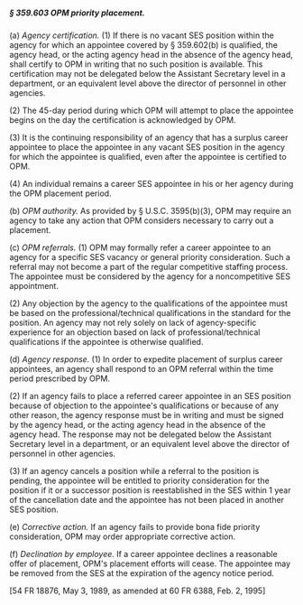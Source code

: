 ##### § 359.603 OPM priority placement. #####

(a) *Agency certification.* (1) If there is no vacant SES position within the agency for which an appointee covered by § 359.602(b) is qualified, the agency head, or the acting agency head in the absence of the agency head, shall certify to OPM in writing that no such position is available. This certification may not be delegated below the Assistant Secretary level in a department, or an equivalent level above the director of personnel in other agencies.

(2) The 45-day period during which OPM will attempt to place the appointee begins on the day the certification is acknowledged by OPM.

(3) It is the continuing responsibility of an agency that has a surplus career appointee to place the appointee in any vacant SES position in the agency for which the appointee is qualified, even after the appointee is certified to OPM.

(4) An individual remains a career SES appointee in his or her agency during the OPM placement period.

(b) *OPM authority.* As provided by § U.S.C. 3595(b)(3), OPM may require an agency to take any action that OPM considers necessary to carry out a placement.

(c) *OPM referrals.* (1) OPM may formally refer a career appointee to an agency for a specific SES vacancy or general priority consideration. Such a referral may not become a part of the regular competitive staffing process. The appointee must be considered by the agency for a noncompetitive SES appointment.

(2) Any objection by the agency to the qualifications of the appointee must be based on the professional/technical qualifications in the standard for the position. An agency may not rely solely on lack of agency-specific experience for an objection based on lack of professional/technical qualifications if the appointee is otherwise qualified.

(d) *Agency response.* (1) In order to expedite placement of surplus career appointees, an agency shall respond to an OPM referral within the time period prescribed by OPM.

(2) If an agency fails to place a referred career appointee in an SES position because of objection to the appointee's qualifications or because of any other reason, the agency response must be in writing and must be signed by the agency head, or the acting agency head in the absence of the agency head. The response may not be delegated below the Assistant Secretary level in a department, or an equivalent level above the director of personnel in other agencies.

(3) If an agency cancels a position while a referral to the position is pending, the appointee will be entitled to priority consideration for the position if it or a successor position is reestablished in the SES within 1 year of the cancellation date and the appointee has not been placed in another SES position.

(e) *Corrective action.* If an agency fails to provide bona fide priority consideration, OPM may order appropriate corrective action.

(f) *Declination by employee.* If a career appointee declines a reasonable offer of placement, OPM's placement efforts will cease. The appointee may be removed from the SES at the expiration of the agency notice period.

[54 FR 18876, May 3, 1989, as amended at 60 FR 6388, Feb. 2, 1995]